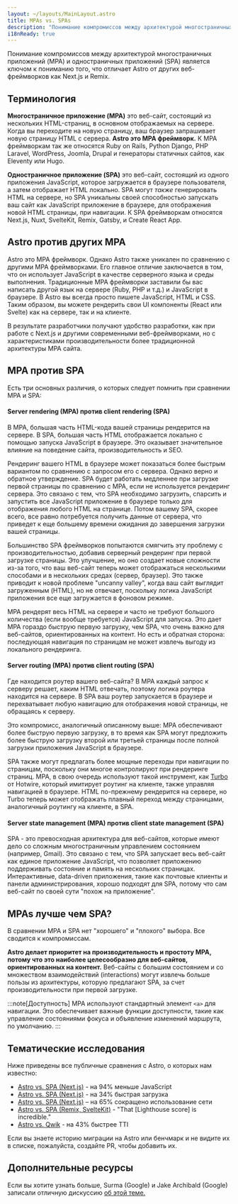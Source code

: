 ```yaml
---
layout: ~/layouts/MainLayout.astro
title: MPAs vs. SPAs
description: "Понимание компромиссов между архитектурой многостраничных приложений (MPA) и одностраничных приложений (SPA) является ключом к пониманию того, что отличает Astro от других веб-фреймворков."
i18nReady: true
---
```


Понимание компромиссов между архитектурой многостраничных приложений (MPA) и одностраничных приложений (SPA) является ключом к пониманию того,
что отличает Astro от других веб-фреймворков как Next.js и Remix.

## Терминология

**Многостраничное приложение (MPA)** это веб-сайт, состоящий из нескольких HTML-страниц, в основном отображаемых на сервере.
Когда вы переходите на новую страницу, ваш браузер запрашивает новую страницу HTML с сервера.
**Astro это MPA фреймворк.** 
К MPA фреймворкам так же относятся Ruby on Rails, Python Django, PHP Laravel, WordPress, Joomla, Drupal и генераторы статичных сайтов, как Eleventy или Hugo.

**Одностраничное приложение (SPA)** это веб-сайт, состоящий из одного приложения JavaScript, которое загружается в браузере пользователя, а затем отображает HTML локально.
SPA могут *также* генерировать HTML на сервере, но SPA уникальны своей способностью запускать ваш сайт как JavaScript приложение
в браузере, для отображения новой HTML страницы, при навигации. К SPA фреймворкам относятся Next.js, Nuxt, SvelteKit, Remix, Gatsby, и
Create React App.

## Astro против других MPA

Astro это MPA фреймворк.
Однако Astro также уникален по сравнению с другими MPA фреймворками.
Его главное отличие заключается в том, что он использует JavaScript в качестве серверного языка и среды выполнения.
Традиционные MPA фреймворки заставили бы вас написать другой язык на сервере (Ruby, PHP и т.д.) и JavaScript в браузере.
В Astro вы всегда просто пишете JavaScript, HTML и CSS. Таким образом, вы можете рендерить свои UI компоненты (React или Svelte)
как на сервере, так и на клиенте.

В результате разработчики получают удобство разработки, как при работе с Next.js и другими современными веб-фреймворками,
но с характеристиками производительности более традиционной архитектуры MPA сайта.

## MPA против SPA

Есть три основных различия, о которых следует помнить при сравнении MPA и SPA:

#### Server rendering (MPA) против client rendering (SPA)

В MPA, большая часть HTML-кода вашей страницы рендерится на сервере.
В SPA, большая часть HTML отображается локально с помощью запуска JavaScript в браузере.
Это оказывает значительное влияние на поведение сайта, производительность и SEO.

Рендеринг вашего HTML в браузере может показаться более быстрым вариантом по сравнению с запросом его с сервера.
Однако верно и обратное утверждение. SPA будет работать медленнее при загрузке первой страницы по сравнению с MPA,
если не используется рендеринг сервера.
Это связано с тем, что SPA необходимо загрузить, спарсить и запустить все JavaScript приложение в браузере только для отображения
любого HTML на странице. Потом вашему SPA, скорее всего, все равно потребуется получить данные от сервера, что приведет к еще большему времени ожидания до
завершения загрузки вашей страницы.

Большинство SPA фреймворков попытаются смягчить эту проблему с производительностью, добавив серверный рендеринг при первой загрузке страницы.
Это улучшение, но оно создает новые сложности из-за того, что ваш веб-сайт теперь может отображаться
несколькими способами и в нескольких средах (сервер, браузер).
Это также приводит к новой проблеме "uncanny valley", когда ваш сайт выглядит загруженным (HTML), но не отвечает, поскольку
логика JavaScript приложения все еще загружается в фоновом режиме.

MPA рендерят весь HTML на сервере и часто не требуют большого количества (если вообще требуется) JavaScript для запуска.
Это дает MPA гораздо быструю первую загрузку, чем SPA, что очень важно для веб-сайтов, ориентированных на контент.
Но есть и обратная сторона: последующая навигация по страницам не может извлечь выгоду из локального рендеринга.


#### Server routing (MPA) против client routing (SPA)

Где находится роутер вашего веб-сайта?
В MPA каждый запрос к серверу решает, каким HTML отвечать, поэтому логика роутера находится на сервере.
В SPA ваш роутер запускается в браузере и перехватывает любую навигацию для отображения новой страницы, не обращаясь к серверу.

Это компромисс, аналогичный описанному выше: MPA обеспечивают более быструю первую загрузку,
в то время как SPA могут предложить более быструю загрузку второй или третьей страницы после полной загрузки приложения JavaScript в браузере.

SPA также могут предлагать более мощные переходы при навигации по страницам, поскольку они многое контролируют при рендеринге страниц.
MPA, в свою очередь используют такой инструмент, как [Turbo](https://turbo.hotwired.dev/) от Hotwire, который 
имитирует роутинг на клиенте, также управляя навигацией в браузере.
HTML по-прежнему рендерится на сервере, но Turbo теперь может отображать плавный переход между страницами, аналогичный роутингу на клиенте, в SPA.

#### Server state management (MPA) против client state management (SPA)

SPA - это превосходная архитектура для веб-сайтов, которые имеют дело со сложным многостраничным управлением состоянием (например, Gmail).
Это связано с тем, что SPA запускает весь веб-сайт как единое приложение JavaScript, что позволяет приложению поддерживать
состояние и память на нескольких страницах. Интерактивные, data-driven приложения, такие как почтовые клиенты и панели администрирования, хорошо
подходят для SPA, потому что сам веб-сайт по своей сути "похож на приложение".


## MPAs лучше чем SPA?

В сравнении MPA и SPA нет "хорошего" и "плохого" выбора. Все сводится к компромиссам.

**Astro делает приоритет на производительность и простоту MPA, потому что это наиболее целесообразно для веб-сайтов, ориентированных на контент.**
Веб-сайты с большим состоянием и со множеством взаимодействий (interactions) могут извлечь больше пользы из архитектуры,
которую предлагают SPA, за счет производительности при первой загрузке.

:::note[Доступность]
MPA используют стандартный элемент `<a>` для навигации.
Это обеспечивает важные функции доступности, такие как управление состояниями фокуса и объявление изменений маршрута, по умолчанию.
:::

## Тематические исследования

Ниже приведены все публичные сравнения с Astro, о которых нам известно:

- [Astro vs. SPA (Next.js)](https://twitter.com/t3dotgg/status/1437195415439360003) - на 94% меньше JavaScript
- [Astro vs. SPA (Next.js)](https://twitter.com/jlengstorf/status/1442707241627385860?lang=en) - на 34% быстрая загрузка
- [Astro vs. SPA (Next.js)](https://vanntile.com/blog/next-to-astro) – на 65% сокращено использование сети
- [Astro vs. SPA (Remix, SvelteKit)](https://www.youtube.com/watch?v=2ZEMb_H-LYE&t=8163s) - "That [Lighthouse score] is incredible."
- [Astro vs. Qwik](https://www.youtube.com/watch?v=2ZEMb_H-LYE&t=8504s) - на 43% быстрее TTI

Если вы знаете историю миграции на Astro или бенчмарк и не видите их в списке, пожалуйста, создайте PR, чтобы добавить их.

## Дополнительные ресурсы

Если вы хотите узнать больше, Surma (Google) и Jake Archibald (Google) записали отличную дискуссию 
[об этой теме.](https://www.youtube.com/watch?v=ivLhf3hq7eM)


